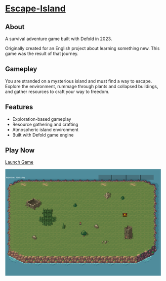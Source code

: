 # [Escape-Island](https://ianluzhao.github.io/Escape-Island)

## About

A survival adventure game built with Defold in 2023.

Originally created for an English project about learning something new. This game was the result of that journey.

## Gameplay

You are stranded on a mysterious island and must find a way to escape. Explore the environment, rummage through plants and collapsed buildings, and gather resources to craft your way to freedom.

## Features

- Exploration-based gameplay
- Resource gathering and crafting
- Atmospheric island environment
- Built with Defold game engine

## Play Now

[Launch Game](https://ianluzhao.github.io/Escape-Island)

[![screenshot](images/screenshot.png)](https://ianluzhao.github.io/Escape-Island)
